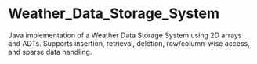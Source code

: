# Weather_Data_Storage_System
Java implementation of a Weather Data Storage System using 2D arrays and ADTs. Supports insertion, retrieval, deletion, row/column-wise access, and sparse data handling.
